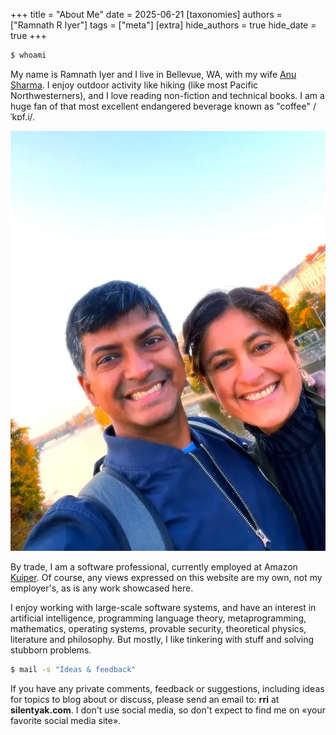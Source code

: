 +++
title = "About Me"
date = 2025-06-21
[taxonomies]
authors = ["Ramnath R Iyer"]
tags = ["meta"]
[extra]
hide_authors = true
hide_date = true
+++

```bash
$ whoami
```

My name is Ramnath Iyer and I live in Bellevue, WA, with my wife [Anu Sharma](https://anu.sh/). I
enjoy outdoor activity like hiking (like most Pacific Northwesterners), and I love reading
non-fiction and technical books. I am a huge fan of that most excellent endangered beverage known as
"coffee" /ˈkɒf.i/.

![Portrait of us: Ramnath on the left, Anu on the right](photo.webp "Ramnath on the left, Anu on the right")

By trade, I am a software professional, currently employed at Amazon
[Kuiper](https://www.aboutamazon.com/what-we-do/devices-services/project-kuiper). Of course, any
views expressed on this website are my own, not my employer's, as is any work showcased here.

I enjoy working with large-scale software systems, and have an interest in artificial intelligence,
programming language theory, metaprogramming, mathematics, operating systems, provable security,
theoretical physics, literature and philosophy. But mostly, I like tinkering with stuff and solving
stubborn problems.

```bash
$ mail -s "Ideas & feedback"
```

If you have any private comments, feedback or suggestions, including ideas for topics to blog about
or discuss, please send an email to: **rri** at **silentyak.com**. I don't use social media, so
don't expect to find me on «your favorite social media site».
